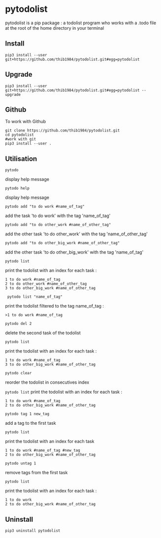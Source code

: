 # pytodolist

pytodolist is a pip package : a todolist program who works with a .todo file at the root of the home directory in your terminal

## Install

```
pip3 install --user git+https://github.com/thib1984/pytodolist.git#egg=pytodolist
```

## Upgrade

```
pip3 install --user git+https://github.com/thib1984/pytodolist.git#egg=pytodolist --upgrade
```

## Github

To work with Github
```
git clone https://github.com/thib1984/pytodolist.git
cd pytodolist
#work with git
pip3 install --user .
```

## Utilisation

``pytodo`` 

display help message

``pytodo help``

display help message

``pytodo add "to do work #name_of_tag"``

add the task 'to do work' with the tag 'name_of_tag'

``pytodo add "to do other_work #name_of_other_tag"``

add the other task 'to do other_work' with the tag 'name_of_other_tag'

``pytodo add "to do other_big_work #name_of_other_tag"``

add the other task 'to do other_big_work' with the tag 'name_of_tag'


``pytodo list`` 

print the todolist with an index for each task :

```
1 to do work #name_of_tag
2 to do other_work #name_of_other_tag
3 to do other_big_work #name_of_other_tag
```


`` pytodo list "name_of_tag"``

print the todolist filtered to the tag name_of_tag :

```
>1 to do work #name_of_tag
```

``pytodo del 2`` 

delete the second task of the todolist

``pytodo list``


print the todolist with an index for each task : 

```
1 to do work #name_of_tag
3 to do other_big_work #name_of_other_tag
```


``pytodo clear``

reorder the todolist in consecutives index


``pytodo list``
print the todolist with an index for each task :

```
1 to do work #name_of_tag
2 to do other_big_work #name_of_other_tag
```

``pytodo tag 1 new_tag``

add a tag to the first task

``pytodo list``

print the todolist with an index for each task

```
1 to do work #name_of_tag #new_tag
2 to do other_big_work #name_of_other_tag
```

``pytodo untag 1``

remove tags from the first task

``pytodo list``

print the todolist with an index for each task :

```
1 to do work
2 to do other_big_work #name_of_other_tag
```

## Uninstall

```
pip3 uninstall pytodolist
```
